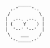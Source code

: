          _____
      .-"     "-.
     /           \
    |  .--. .--.  |
    | (    Y    ) |
    |  '--' '--'  |
     \    ___    /
      '-._____.-'
